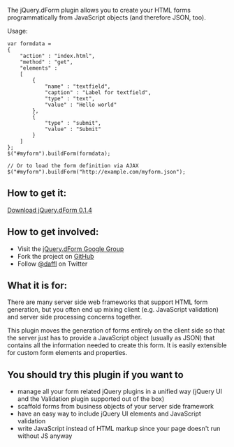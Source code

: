 <!-- @page index Home -->

The jQuery.dForm plugin allows you to create your HTML forms programmatically from JavaScript objects 
(and therefore JSON, too).

Usage:

	var formdata =
	{
		"action" : "index.html",
		"method" : "get",
		"elements" : 
		[
			{
				"name" : "textfield",
				"caption" : "Label for textfield",
				"type" : "text",
				"value" : "Hello world"
			},
			{
				"type" : "submit",
				"value" : "Submit"
			}
		]			
	};
	$("#myform").buildForm(formdata);
	
	// Or to load the form definition via AJAX
	$("#myform").buildForm("http://example.com/myform.json");


## How to get it:

[Download jQuery.dForm 0.1.4](http://github.com/downloads/daffl/jquery.dform/jquery.dform-0.1.3.tar.gz)


## How to get involved:

* Visit the [jQuery.dForm Google Group](http://groups.google.com/group/jquery-dform)
* Fork the project on [GitHub](http://github.com/daffl/jquery.dform/)
* Follow [@daffl](http://twitter.com/daffl) on Twitter


## What it is for:

There are many server side web frameworks that support HTML form generation,
but you often end up mixing client (e.g. JavaScript validation) and server side processing concerns together.

This plugin moves the generation of forms entirely on the client side so that the server just has to provide a 
JavaScript object (usually as JSON) that contains all the information needed to create this form.
It is easily extensible for custom form elements and properties.


## You should try this plugin if you want to

* manage all your form related jQuery plugins in a unified way (jQuery UI and the Validation plugin
supported out of the box)
* scaffold forms from business objects of your server side framework
* have an easy way to include jQuery UI elements and JavaScript validation
* write JavaScript instead of HTML markup since your page doesn't run without JS anyway
